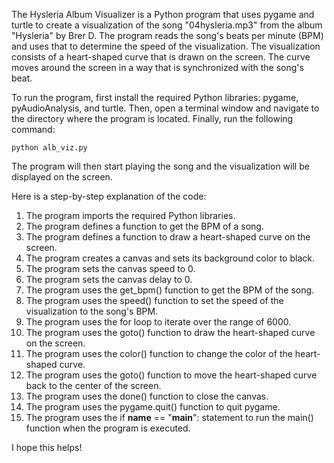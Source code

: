 The Hysleria Album Visualizer is a Python program that uses pygame and turtle to create a visualization of the song "04hysleria.mp3" from the album "Hysleria" by Brer D. The program reads the song's beats per minute (BPM) and uses that to determine the speed of the visualization. The visualization consists of a heart-shaped curve that is drawn on the screen. The curve moves around the screen in a way that is synchronized with the song's beat.

To run the program, first install the required Python libraries: pygame, pyAudioAnalysis, and turtle. Then, open a terminal window and navigate to the directory where the program is located. Finally, run the following command:

```
python alb_viz.py
```

The program will then start playing the song and the visualization will be displayed on the screen.

Here is a step-by-step explanation of the code:

1. The program imports the required Python libraries.
2. The program defines a function to get the BPM of a song.
3. The program defines a function to draw a heart-shaped curve on the screen.
4. The program creates a canvas and sets its background color to black.
5. The program sets the canvas speed to 0.
6. The program sets the canvas delay to 0.
7. The program uses the get_bpm() function to get the BPM of the song.
8. The program uses the speed() function to set the speed of the visualization to the song's BPM.
9. The program uses the for loop to iterate over the range of 6000.
10. The program uses the goto() function to draw the heart-shaped curve on the screen.
11. The program uses the color() function to change the color of the heart-shaped curve.
12. The program uses the goto() function to move the heart-shaped curve back to the center of the screen.
13. The program uses the done() function to close the canvas.
14. The program uses the pygame.quit() function to quit pygame.
15. The program uses the if __name__ == "__main__": statement to run the main() function when the program is executed.

I hope this helps!